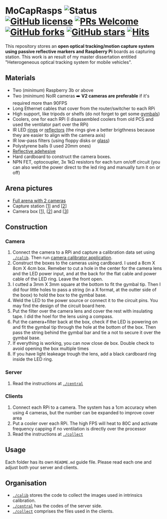 # MoCapRasps ![Status](https://img.shields.io/static/v1?style=flat&logo=github&label=status&message=finished&color=red) [![GitHub license](https://img.shields.io/github/license/debOliveira/MoCapRasps.svg)](https://github.com/debOliveira/MoCapRasps/blob/main/LICENSE) [![PRs Welcome](https://img.shields.io/badge/PRs-welcome-brightgreen.svg)](http://makeapullrequest.com)  [![GitHub forks](https://img.shields.io/github/forks/debOliveira/MoCapRasps.svg?style=social&label=Fork&maxAge=2592000)](https://GitHub.com/debOliveira/MoCapRasps/network/) [![GitHub stars](https://img.shields.io/github/stars/debOliveira/MoCapRasps.svg?style=social&label=Star&maxAge=2592000)](https://GitHub.com/debOliveira/MoCapRaspsn/stargazers/) [![Hits](https://hits.seeyoufarm.com/api/count/incr/badge.svg?url=https%3A%2F%2Fgithub.com%2FdebOliveira%2FMoCapRasps&count_bg=%2379C83D&title_bg=%23555555&icon=&icon_color=%23E7E7E7&title=hits&edge_flat=false)](https://hits.seeyoufarm.com)

This repository stores an **open optical tracking/motion capture system using passive reflective markers and Raspberry Pi** boards as capturing station. This work is an result of my master dissertation entitled "Heterogeneous optical tracking system for mobile vehicles". 

## Materials

- Two (*minimum*) Raspberry 3b or above
- Two (*minimum*) NoIR cameras :arrow_right: **V2 cameras are preferable** if it's required more than 90FPS
- Long Ethernet cables that cover from the router/switcher to each RPi
- High support, like tripods or shelfs (do not forget to get some [gymbals](https://www.amazon.com.br/gp/product/B099HPMZK1/ref=ppx_yo_dt_b_asin_title_o02_s01?ie=UTF8&psc=1))
- Coolers, one for each RPi (I disassembled coolers from old PCS and used the ventilator part over the RPi)
- IR LED [rings](https://produto.mercadolivre.com.br/MLB-2096109150-led-infravermelho-cameras-seguranca-com-sensor-kit-4-placa-_JM) or [reflectors](https://produto.mercadolivre.com.br/MLB-705743885-refletor-72-leds-infravermelho-para-camera-de-seguranca-_JM#position=18&search_layout=stack&type=item&tracking_id=f82f63b5-6055-4f00-a978-0f2bfc703d91) (the rings give a better brigthness because they are easier to align with the camera axis)
- IR low-pass filters (using floppy disks or [glass](https://pt.aliexpress.com/item/1005003709944263.html?spm=a2g0o.order_list.0.0.1856caa4oP6TAy&gatewayAdapt=glo2bra))
- Polystyrene balls (I used 20mm ones)
- [Reflective adehesive](https://dmrefletivos.com.br/sinalizacao-viaria/grau-comercial/)
- Hard cardboard to construct the camera boxes.
- NPN FET, optocoupler, 3x 1kΩ resistors for each turn on/off circuit (you can also weld the power direct to the led ring and manually turn it on or off)

## Arena pictures

- [Full arena with 2 cameras](https://photos.app.goo.gl/bub5wwFEi5pR14ov5)
- Capture station [[1](https://photos.app.goo.gl/WmQuUtYHV3ZL1rLY8)] and [[2](https://photos.app.goo.gl/WmQuUtYHV3ZL1rLY8)]
- Camera box [[1](https://photos.app.goo.gl/25dToDRJKosVdfQk9)], [[2](https://photos.app.goo.gl/nADaQRypZxPyUfSX9)] and [[3](https://photos.app.goo.gl/5oBvEkRgRzf9mKXy9)]

## Construction

### Camera

1) Connect the camera to a RPi and capture a calibration data set using [`./calib`](/calib/). Then run [camera calibrator application](https://github.com/debOliveira/myCameraCalibrator).
1) Construct the boxes to the cameras using cardboard. I used a 8cm X 8cm X 4cm box. Remeber to cut a hole in the center for the camera lens and the LED power input, and at the back for the flat cable and power cable of the LED ring. Leave the front open.
1) I cutted a 3mm X 3mm square at the bottom to fit the gymbal tip. Then I did four little holes to pass a string (in a X format, at the outter side of the boox) to hold the box to the gymbal base.
1) Weld the LED to the power source or connect it to the circuit pins. You may find the design of the circuit board here.
1) Put the filter over the camera lens and cover the rest with 
insulating tape. I did the hoel for the lens using a compass. 
1) Put the camera+filter back at the box, check if the LED is powering on and fit the gymbal tip through the hole at the bottom of the box. Then pass the string behind the gymbal bar and tie a not to secure it over the gymbal base.
1) If everything is working, you can now close de box. Double check to avoid opening the box multiple times
1) If you have light leakeage trough the lens, add a black cardboard ring inside the LED ring. 

### Server

1) Read the instructions at [`./central`](/central/)

### Clients

1) Connect each RPi to a camera. The system has a 1cm accuracy when using 4 cameras, but the number can be expanded to improve cover area
1) Put a cooler over each RPi. The high FPS will heat to 80C and activate frequency capping if no ventilation is directly over the processor
1) Read the instructions at [`./collect`](/collect/)

## Usage

Each folder has its own `README.md` guide file. Please read each one and adjust both your server and clients. 

## Organisation

- [`./calib`](/calib/) stores the code to collect the images used in intrinsics calibration. 
- [`./central`](/central/) has the codes of the server side.
- [`./collect`](/collect/) comprises the files used in the clients. 
